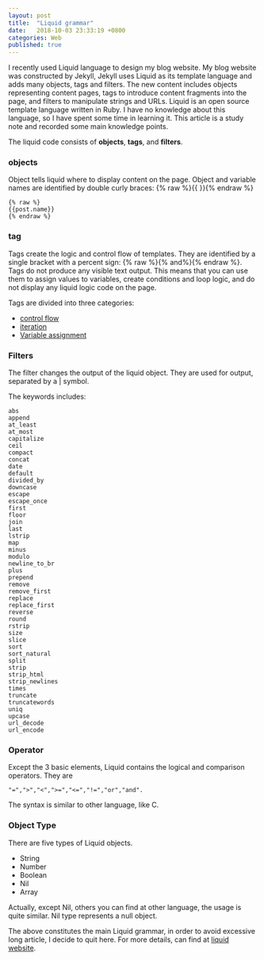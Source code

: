 ```yaml
---
layout: post
title:  "Liquid grammar"
date:   2018-10-03 23:33:19 +0800
categories: Web
published: true
---
```

I recently used Liquid language to design my blog website. My blog website was constructed by Jekyll, Jekyll uses Liquid as its template language and adds many objects, tags and filters. The new content includes objects representing content pages, tags to introduce content fragments into the page, and filters to manipulate strings and URLs.
Liquid is an open source template language written in Ruby. I have no knowledge about this language, so I have spent some time in learning it. This article is a study note and recorded some main knowledge points.

The liquid code consists of **objects**, **tags**, and **filters**.

### objects
Object tells liquid where to display content on the page. Object and variable names are identified by double curly braces: {% raw %}{{ }}{%  endraw %}
```Liquid
{% raw %}
{{post.name}}
{% endraw %}
```
### tag
Tags create the logic and control flow of templates. They are identified by a single bracket with a percent sign: {% raw %}{% and%}{% endraw %}.
Tags do not produce any visible text output. This means that you can use them to assign values to variables, create conditions and loop logic, and do not display any liquid logic code on the page.

Tags are divided into three categories:
+ [control flow](https://liquid.bootcss.com/tags/control-flow/)
+ [iteration](https://liquid.bootcss.com/tags/iteration/)
+ [Variable assignment](https://liquid.bootcss.com/tags/variable/)

### Filters 
The filter changes the output of the liquid object. They are used for output, separated by a | symbol.

The keywords includes:<br>
```
abs
append
at_least 
at_most 
capitalize 
ceil
compact 
concat 
date
default 
divided_by
downcase
escape
escape_once
first
floor
join
last
lstrip 
map
minus 
modulo
newline_to_br 
plus
prepend
remove
remove_first 
replace
replace_first
reverse
round
rstrip
size
slice
sort
sort_natural 
split
strip
strip_html
strip_newlines
times
truncate
truncatewords 
uniq
upcase
url_decode
url_encode
```

### Operator
Except the 3 basic elements, Liquid contains the logical and comparison operators. 
They are 
```
"=",">","<",">=","<=","!=","or","and".
```
The syntax is similar to other language, like C. 

### Object Type
There are five types of Liquid objects.
+ String
+ Number
+ Boolean
+ Nil
+ Array

Actually, except Nil, others you can find at other language, the usage is quite similar. Nil type represents a null object.

The above constitutes the main Liquid grammar, in order to avoid excessive long article, I decide to quit here. For more details, can find at [liquid website](https://liquid.bootcss.com/).